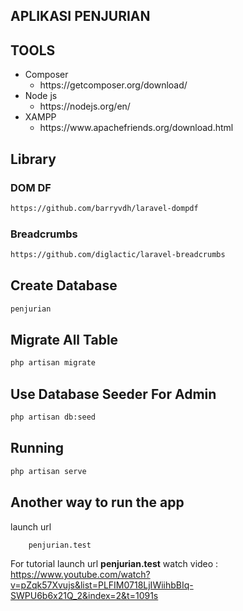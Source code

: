 ## APLIKASI PENJURIAN

## TOOLS

<ul>
    <li>
       Composer
        <ul>
            <li>
            https://getcomposer.org/download/
            </li>
        </ul>
    </li>
      <li>
        Node js
        <ul>
            <li>
            https://nodejs.org/en/
            </li>
        </ul>
    </li>
      <li>
        XAMPP
        <ul>
            <li>
            https://www.apachefriends.org/download.html
            </li>
        </ul>
    </li>
</ul>

## Library
<h3>DOM DF</h3>

```bash
https://github.com/barryvdh/laravel-dompdf
```

<h3>Breadcrumbs</h3>

```bash
https://github.com/diglactic/laravel-breadcrumbs
```

## Create Database

```bash
penjurian
```

## Migrate All Table

```bash
php artisan migrate
```

## Use Database Seeder For Admin

```bash
php artisan db:seed
```

## Running

```bash
php artisan serve
```

## Another way to run the app

launch url

```bash
    penjurian.test
```

For tutorial launch url <strong>penjurian.test</strong> watch video : https://www.youtube.com/watch?v=pZqk57Xvujs&list=PLFIM0718LjIWiihbBIq-SWPU6b6x21Q_2&index=2&t=1091s
